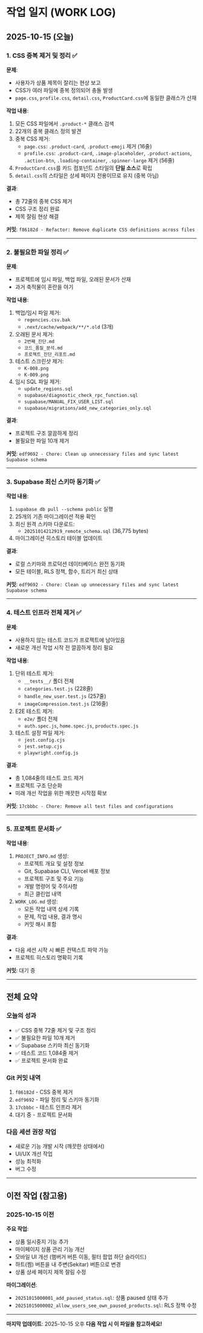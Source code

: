 # 작업 일지 (WORK LOG)

## 2025-10-15 (오늘)

### 1. CSS 중복 제거 및 정리 ✅
**문제**:
- 사용자가 상품 제목이 잘리는 현상 보고
- CSS가 여러 파일에 중복 정의되어 충돌 발생
- `page.css`, `profile.css`, `detail.css`, `ProductCard.css`에 동일한 클래스가 산재

**작업 내용**:
1. 모든 CSS 파일에서 `.product-*` 클래스 검색
2. 22개의 중복 클래스 정의 발견
3. 중복 CSS 제거:
   - `page.css`: `.product-card`, `.product-emoji` 제거 (16줄)
   - `profile.css`: `.product-card`, `.image-placeholder`, `.product-actions`, `.action-btn`, `.loading-container`, `.spinner-large` 제거 (56줄)
4. `ProductCard.css`를 카드 컴포넌트 스타일의 **단일 소스**로 확립
5. `detail.css`의 스타일은 상세 페이지 전용이므로 유지 (중복 아님)

**결과**:
- 총 72줄의 중복 CSS 제거
- CSS 구조 정리 완료
- 제목 잘림 현상 해결

**커밋**: `f86182d - Refactor: Remove duplicate CSS definitions across files`

---

### 2. 불필요한 파일 정리 ✅
**문제**:
- 프로젝트에 임시 파일, 백업 파일, 오래된 문서가 산재
- 과거 축적물이 혼란을 야기

**작업 내용**:
1. 백업/임시 파일 제거:
   - `regencies.csv.bak`
   - `.next/cache/webpack/**/*.old` (3개)
2. 오래된 문서 제거:
   - `2번째_진단.md`
   - `코드_품질_분석.md`
   - `프로젝트_진단_리포트.md`
3. 테스트 스크린샷 제거:
   - `K-008.png`
   - `K-009.png`
4. 임시 SQL 파일 제거:
   - `update_regions.sql`
   - `supabase/diagnostic_check_rpc_function.sql`
   - `supabase/MANUAL_FIX_USER_LIST.sql`
   - `supabase/migrations/add_new_categories_only.sql`

**결과**:
- 프로젝트 구조 깔끔하게 정리
- 불필요한 파일 10개 제거

**커밋**: `edf9692 - Chore: Clean up unnecessary files and sync latest Supabase schema`

---

### 3. Supabase 최신 스키마 동기화 ✅
**작업 내용**:
1. `supabase db pull --schema public` 실행
2. 25개의 기존 마이그레이션 적용 확인
3. 최신 원격 스키마 다운로드:
   - `20251014212919_remote_schema.sql` (36,775 bytes)
4. 마이그레이션 히스토리 테이블 업데이트

**결과**:
- 로컬 스키마와 프로덕션 데이터베이스 완전 동기화
- 모든 테이블, RLS 정책, 함수, 트리거 최신 상태

**커밋**: `edf9692 - Chore: Clean up unnecessary files and sync latest Supabase schema`

---

### 4. 테스트 인프라 전체 제거 ✅
**문제**:
- 사용하지 않는 테스트 코드가 프로젝트에 남아있음
- 새로운 개선 작업 시작 전 깔끔하게 정리 필요

**작업 내용**:
1. 단위 테스트 제거:
   - `__tests__/` 폴더 전체
   - `categories.test.js` (228줄)
   - `handle_new_user.test.js` (257줄)
   - `imageCompression.test.js` (216줄)
2. E2E 테스트 제거:
   - `e2e/` 폴더 전체
   - `auth.spec.js`, `home.spec.js`, `products.spec.js`
3. 테스트 설정 파일 제거:
   - `jest.config.cjs`
   - `jest.setup.cjs`
   - `playwright.config.js`

**결과**:
- 총 1,084줄의 테스트 코드 제거
- 프로젝트 구조 단순화
- 미래 개선 작업을 위한 깨끗한 시작점 확보

**커밋**: `17cbbbc - Chore: Remove all test files and configurations`

---

### 5. 프로젝트 문서화 ✅
**작업 내용**:
1. `PROJECT_INFO.md` 생성:
   - 프로젝트 개요 및 설정 정보
   - Git, Supabase CLI, Vercel 배포 정보
   - 프로젝트 구조 및 주요 기능
   - 개발 명령어 및 주의사항
   - 최근 클린업 내역
2. `WORK_LOG.md` 생성:
   - 모든 작업 내역 상세 기록
   - 문제, 작업 내용, 결과 명시
   - 커밋 해시 포함

**결과**:
- 다음 세션 시작 시 빠른 컨텍스트 파악 가능
- 프로젝트 히스토리 명확히 기록

**커밋**: 대기 중

---

## 전체 요약

### 오늘의 성과
- ✅ CSS 중복 72줄 제거 및 구조 정리
- ✅ 불필요한 파일 10개 제거
- ✅ Supabase 스키마 최신 동기화
- ✅ 테스트 코드 1,084줄 제거
- ✅ 프로젝트 문서화 완료

### Git 커밋 내역
1. `f86182d` - CSS 중복 제거
2. `edf9692` - 파일 정리 및 스키마 동기화
3. `17cbbbc` - 테스트 인프라 제거
4. 대기 중 - 프로젝트 문서화

### 다음 세션 권장 작업
- 새로운 기능 개발 시작 (깨끗한 상태에서)
- UI/UX 개선 작업
- 성능 최적화
- 버그 수정

---

## 이전 작업 (참고용)

### 2025-10-15 이전
**주요 작업**:
- 상품 일시중지 기능 추가
- 마이페이지 상품 관리 기능 개선
- 모바일 UI 개선 (햄버거 버튼 이동, 필터 팝업 하단 슬라이드)
- 하트(찜) 버튼을 내 주변(Sekitar) 버튼으로 변경
- 상품 상세 페이지 제목 잘림 수정

**마이그레이션**:
- `20251015000001_add_paused_status.sql`: 상품 paused 상태 추가
- `20251015000002_allow_users_see_own_paused_products.sql`: RLS 정책 수정

---

**마지막 업데이트**: 2025-10-15 오후
**다음 작업 시 이 파일을 참고하세요!**
